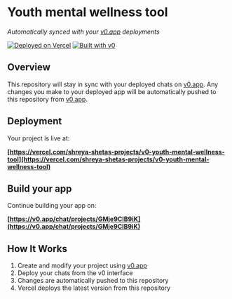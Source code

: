 # Youth mental wellness tool

*Automatically synced with your [v0.app](https://v0.app) deployments*

[![Deployed on Vercel](https://img.shields.io/badge/Deployed%20on-Vercel-black?style=for-the-badge&logo=vercel)](https://vercel.com/shreya-shetas-projects/v0-youth-mental-wellness-tool)
[![Built with v0](https://img.shields.io/badge/Built%20with-v0.app-black?style=for-the-badge)](https://v0.app/chat/projects/GMje9CIB9iK)

## Overview

This repository will stay in sync with your deployed chats on [v0.app](https://v0.app).
Any changes you make to your deployed app will be automatically pushed to this repository from [v0.app](https://v0.app).

## Deployment

Your project is live at:

**[https://vercel.com/shreya-shetas-projects/v0-youth-mental-wellness-tool](https://vercel.com/shreya-shetas-projects/v0-youth-mental-wellness-tool)**

## Build your app

Continue building your app on:

**[https://v0.app/chat/projects/GMje9CIB9iK](https://v0.app/chat/projects/GMje9CIB9iK)**

## How It Works

1. Create and modify your project using [v0.app](https://v0.app)
2. Deploy your chats from the v0 interface
3. Changes are automatically pushed to this repository
4. Vercel deploys the latest version from this repository
